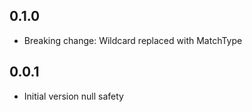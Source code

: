 ## 0.1.0

- Breaking change: Wildcard replaced with MatchType

## 0.0.1

- Initial version null safety 
